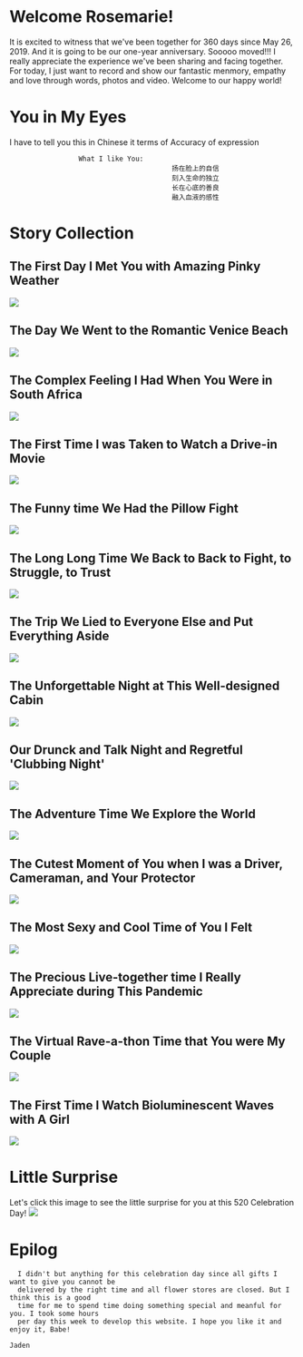 # Welcome Rosemarie!

It is excited to witness that we've been together for 360 days since May 26, 2019. And it is going to be our one-year anniversary. Sooooo moved!!! I really appreciate the experience we've been sharing and facing together. For today, I just want to record and show our fantastic menmory, empathy and love through words, photos and video. Welcome to our happy world!

# You in My Eyes
I have to tell you this in Chinese it terms of Accuracy of expression  
                          
                     What I like You:
                                            扬在脸上的自信
                                            刻入生命的独立
                                            长在心底的善良
                                            融入血液的感性

# Story Collection
## The First Day I Met You with Amazing Pinky Weather
![](https://github.com/Rose-Royce/Rose-Royce.github.io/blob/master/img/1590038015036.jpg?raw=true)

## The Day We Went to the Romantic Venice Beach
![](https://github.com/Rose-Royce/Rose-Royce.github.io/blob/master/img/21590035336_.pic_hd.jpg?raw=true)

## The Complex Feeling I Had When You Were in South Africa
![](https://github.com/Rose-Royce/Rose-Royce.github.io/blob/master/img/1590038590163.jpg?raw=true)

## The First Time I was Taken to Watch a Drive-in Movie 
![](https://github.com/Rose-Royce/Rose-Royce.github.io/blob/master/img/41590035338_.pic_hd.jpg?raw=true)

## The Funny time We Had the Pillow Fight
![](https://github.com/Rose-Royce/Rose-Royce.github.io/blob/master/img/121590036056_.pic_hd.jpg?raw=true)

## The Long Long Time We Back to Back to Fight, to Struggle, to Trust
![](https://github.com/Rose-Royce/Rose-Royce.github.io/blob/master/img/WechatIMG13.jpeg?raw=true)

## The Trip We Lied to Everyone Else and Put Everything Aside
![](https://github.com/Rose-Royce/Rose-Royce.github.io/blob/master/img/1590036437836.jpg?raw=true)

## The Unforgettable Night at This Well-designed Cabin
![](https://github.com/Rose-Royce/Rose-Royce.github.io/blob/master/img/1590040280438.jpg?raw=true)

## Our Drunck and Talk Night and Regretful 'Clubbing Night'
![](https://github.com/Rose-Royce/Rose-Royce.github.io/blob/master/img/1590040668611.jpg?raw=true)

## The Adventure Time We Explore the World
![](https://github.com/Rose-Royce/Rose-Royce.github.io/blob/master/img/IMG_3050.JPG?raw=true)

## The Cutest Moment of You when I was a Driver, Cameraman, and Your Protector
![](https://github.com/Rose-Royce/Rose-Royce.github.io/blob/master/img/1590036736221.jpg?raw=true)

## The Most Sexy and Cool Time of You I Felt 
![](https://github.com/Rose-Royce/Rose-Royce.github.io/blob/master/img/WechatIMG9.jpeg?raw=true)

## The Precious Live-together time I Really Appreciate during This Pandemic
![](https://github.com/Rose-Royce/Rose-Royce.github.io/blob/master/img/1590039860656.jpg?raw=true)

## The Virtual Rave-a-thon Time that You were My Couple
![](https://github.com/Rose-Royce/Rose-Royce.github.io/blob/master/img/111590036024_.pic_hd.jpg?raw=true)

## The First Time I Watch Bioluminescent Waves with A Girl
![](https://github.com/Rose-Royce/Rose-Royce.github.io/blob/master/img/71590035342_.pic_hd.jpg?raw=true)

# Little Surprise
Let's click this image to see the little surprise for you at this 520 Celebration Day!
[![](https://github.com/Rose-Royce/Rose-Royce.github.io/blob/master/img/1590037313657.jpg?raw=true)](https://youtu.be/pvvUQRe7NOg)

# Epilog


      I didn't but anything for this celebration day since all gifts I want to give you cannot be 
      delivered by the right time and all flower stores are closed. But I think this is a good 
      time for me to spend time doing something special and meanful for you. I took some hours 
      per day this week to develop this website. I hope you like it and enjoy it, Babe!
                                                                                       Jaden
